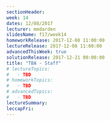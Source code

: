 ```yaml
---
sectionHeader:
week: 14
dates: 12/08/2017
lecturer: mmdarden
slidesName: f17/week14
homeworkRelease: 2017-12-08 11:00:00
lectureRelease: 2017-12-08 11:00:00
advancedThisWeek: true
solutionRelease: 2017-12-21 00:00:00
title: "TBA - Staff"
# lectureTopics:
#   - TBD
# homeworkTopics:
#   - TBD
# advancedTopics:
#   - TBD
lectureSummary:
leccapFri:
---
```

